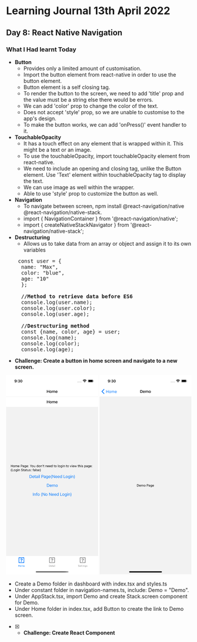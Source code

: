 # Learning Journal 13th April 2022
## Day 8: React Native Navigation
### What I Had learnt Today
* **Button**
  * Provides only a limited amount of customisation.
  * Import the button element from react-native in order to use the button element.
  * Button element is a self closing tag.
  * To render the button to the screen, we need to add 'title' prop and the value must be a string else there would be errors.
  * We can add 'color' prop to change the color of the text.
  * Does not accept 'style' prop, so we are unable to customise to the app's design.
  * To make the button works, we can add 'onPress()' event handler to it.
* **TouchableOpacity**
  * It has a touch effect on any element that is wrapped within it. This might be a text or an image.
  * To use the touchableOpacity, import touchableOpacity element from react-native.
  * We need to include an opening and closing tag, unlike the Button element. Use 'Text' element within touchableOpacity tag to display the text.
  * We can use image as well within the wrapper.
  * Able to use 'style' prop to customize the button as well. 
* **Navigation**
  * To navigate between screen, npm install @react-navigation/native @react-navigation/native-stack.
  * import { NavigationContainer } from '@react-navigation/native';
  * import { createNativeStackNavigator } from '@react-navigation/native-stack';
* **Destructuring**
  * Allows us to take data from an array or object and assign it to its own variables
  <pre>
   const user = {
    name: "Max",
    color: "blue",
    age: "10"
    };
    
    <b>//Method to retrieve data before ES6</b>
    console.log(user.name);
    console.log(user.color);
    console.log(user.age);
    
    <b>//Destructuring method</b>
    const {name, color, age} = user;
    console.log(name);
    console.log(color);
    console.log(age);
  </pre>
* **Challenge: Create a button in home screen and navigate to a new screen.**
<p float="left">
  <img src="https://github.com/janson-gan/react-native-training/blob/main/images/Simulator%20Screen%20Shot%20-%20iPhone%2013%20-%202022-04-13%20at%2021.30.20.png" width="250" />
  <img src="https://github.com/janson-gan/react-native-training/blob/main/images/Simulator%20Screen%20Shot%20-%20iPhone%2013%20-%202022-04-13%20at%2021.30.26.png" width="250" /> 
</p>

 * Create a Demo folder in dashboard with index.tsx and styles.ts
 * Under constant folder in navigation-names.ts, include: Demo = "Demo".
 * Under AppStack.tsx, import Demo and create Stack.screen component for Demo.
 * Under Home folder in index.tsx, add Button to create the link to Demo screen.

- [x] * **Challenge: Create React Component**

